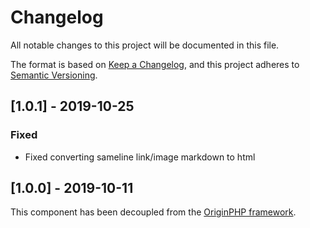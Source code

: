 # Changelog

All notable changes to this project will be documented in this file.

The format is based on [Keep a Changelog](https://keepachangelog.com/en/1.0.0/),
and this project adheres to [Semantic Versioning](https://semver.org/spec/v2.0.0.html).

## [1.0.1] - 2019-10-25
### Fixed
- Fixed converting sameline link/image markdown to html

## [1.0.0] - 2019-10-11

This component has been decoupled from the [OriginPHP framework](https://www.originphp.com/).